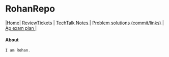 # RohanRepo
|[Home](.)| [ReviewTickets](submenus/reviewtickets) | [TechTalk Notes ](submenus/techtalknotes)| [Problem solutions (commit/links) ](submenus/problemsolutions)| [Ap exam plan ](submenus/testprepplan)|
#### About
```java 
I am Rohan. 
```
